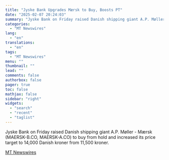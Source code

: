 ```yaml
---
title: "Jyske Bank Upgrades Mærsk to Buy, Boosts PT"
date: "2025-02-07 20:24:03"
summary: "Jyske Bank on Friday raised Danish shipping giant A.P. Møller - Mærsk (MAERSK-B.CO, MAERSK-A.CO) to buy from hold and increased its price target to 14,000 Danish kroner from 11,500 kroner."
categories:
  - "MT Newswires"
lang:
  - "en"
translations:
  - "en"
tags:
  - "MT Newswires"
menu: ""
thumbnail: ""
lead: ""
comments: false
authorbox: false
pager: true
toc: false
mathjax: false
sidebar: "right"
widgets:
  - "search"
  - "recent"
  - "taglist"
---
```


Jyske Bank on Friday raised Danish shipping giant A.P. Møller - Mærsk (MAERSK-B.CO, MAERSK-A.CO) to buy from hold and increased its price target to 14,000 Danish kroner from 11,500 kroner.

[MT Newswires](https://www.tradingview.com/news/mtnewswires.com:20250207:G2465143:0/)
